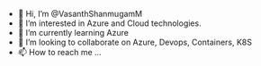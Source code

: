 - 👋 Hi, I’m @VasanthShanmugamM
- 👀 I’m interested in Azure and Cloud technologies.
- 🌱 I’m currently learning Azure
- 💞️ I’m looking to collaborate on Azure, Devops, Containers, K8S
- 📫 How to reach me ...

<!---
VasanthShanmugamM/VasanthShanmugamM is a ✨ special ✨ repository because its `README.md` (this file) appears on your GitHub profile.
You can click the Preview link to take a look at your changes.
--->

